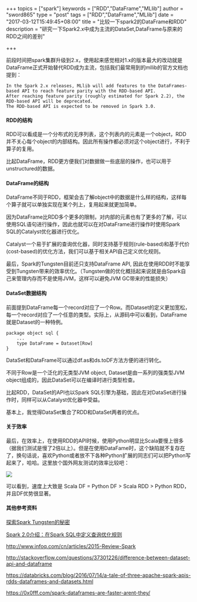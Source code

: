 +++
topics = ["spark"]
keywords = ["RDD","DataFrame","MLlib"]
author = "sword865"
type = "post"
tags =  ["RDD","DataFrame","MLlib"]
date = "2017-03-12T15:49:45+08:00"
title = "比较一下spark2的DataFrame和RDD"
description = "研究一下Spark2.x中成为主流的DataSet,DataFrame与原来的RDD之间的差别"

+++

前段时间把spark集群升级到2.x，使用起来感觉相对1.x的版本最大的改动就是DataFrame正式开始替代RDD成为主流，包括我们最常用到的mllib的官方文档也提到：

    In the Spark 2.x releases, MLlib will add features to the DataFrames-based API to reach feature parity with the RDD-based API.
    After reaching feature parity (roughly estimated for Spark 2.2), the RDD-based API will be deprecated.
    The RDD-based API is expected to be removed in Spark 3.0.


#### RDD的结构

RDD可以看成是一个分布式的无序列表，这个列表内的元素是一个object，RDD并不关心每个object的内部结构。因此所有操作都必须对这个object进行，不利于算子的复用。

比起DataFrame，RDD更方便我们对数据做一些底层的操作，也可以用于unstructured的数据。

#### DataFrame的结构

DataFrame不同于RDD，框架会去了解object中的数据是什么样的结构，这样每个算子就可以单独实现在某个列上，复用起来就更加简单。

因为DataFrame比RDD多个更多的限制，对内部的元素也有了更多的了解，可以使用SQL语句进行操作，因此也就可以在对DataFrame进行操作时使用Spark SQL的Catalyst优化器进行优化。

Catalyst一个易于扩展的查询优化器，同时支持基于规则(rule-based)和基于代价(cost-based)的优化方法，我们可以基于相关API自己定义优化规则。

最后，Spark的Tungsten目前还只支持DataFrame API, 因此在使用RDD时不能享受到Tungsten带来的效率优化。（Tungsten做的优化概括起来说就是由Spark自己来管理内存而不是使用JVM，这样可以避免JVM GC带来的性能损失）

#### DataSet数据结构

前面提到DataFrame每一个record对应了一个Row。而Dataset的定义更加宽松，每一个record对应了一个任意的类型。实际上，从源码中可以看到，DataFrame就是Dataset的一种特例。

    package object sql {
        ...
        type DataFrame = Dataset[Row]
    }

DataSet和DataFrame可以通过df.as和ds.toDF方法方便的进行转化。

不同于Row是一个泛化的无类型JVM object, Dataset是由一系列的强类型JVM object组成的，因此DataSet可以在编译时进行类型检查。

比起RDD，DataSet的API也以Spark SQL引擎为基础，因此在对DataSet进行操作时，同样可以从Catalyst优化器中受益。

基本上，我觉得DataSet集合了RDD和DataSet两者的优点。

#### 关于效率

最后，在效率上，在使用RDD的API时候，使用Python明显比Scala要慢上很多（据我们测试是慢了2倍以上）。但是在使用DataFame时，这个缺陷就不复存在了，换句话说，喜欢Python或者放不下各种Python扩展的同志们可以把Python写起来了，哈哈。这里放个国外网友测试的效率比较吧：

<img src="../images/Spark_Dataframe_Official_Benchmark.png" />

可以看到，速度上大致是 Scala DF = Python DF > Scala RDD > Python RDD，并且DF优势很显著。

#### 其他参考资料

[探索Spark Tungsten的秘密](https://github.com/hustnn/TungstenSecret)

[Spark 2.0介绍：在Spark SQL中定义查询优化规则](https://www.iteblog.com/archives/1706.html)

http://www.infoq.com/cn/articles/2015-Review-Spark

http://stackoverflow.com/questions/37301226/difference-between-dataset-api-and-dataframe

https://databricks.com/blog/2016/07/14/a-tale-of-three-apache-spark-apis-rdds-dataframes-and-datasets.html

https://0x0fff.com/spark-dataframes-are-faster-arent-they/


